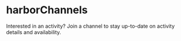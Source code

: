 # harborChannels
Interested in an activity? Join a channel to stay up-to-date on activity details and availability. 
